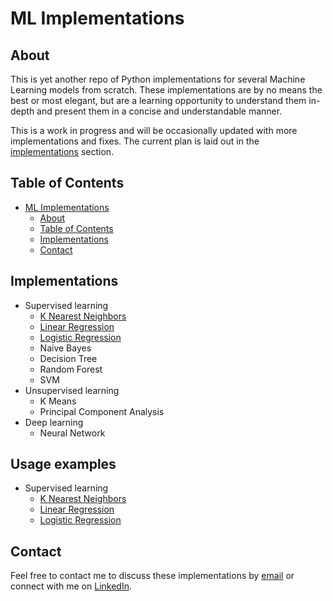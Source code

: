 # ML Implementations

## About
This is yet another repo of Python implementations for several Machine Learning models from scratch. These implementations are by no means the best or most elegant, but are a learning opportunity to understand them in-depth and present them in a concise and understandable manner.

This is a work in progress and will be occasionally updated with more implementations and fixes. The current plan is laid out in the [implementations](#implementations) section.


## Table of Contents
  - [ML Implementations](#ml-implementations)
    * [About](#about)
    * [Table of Contents](#table-of-contents)
    * [Implementations](#implementations)
    * [Contact](#contact)


## Implementations
  - Supervised learning
    * [K Nearest Neighbors](./ml_implementations/supervised_learning/k_nearest_neighbors.py)
    * [Linear Regression](./ml_implementations/supervised_learning/linear_regression.py)
    * [Logistic Regression](./ml_implementations/supervised_learning/logisitic_regression.py)
    * Naive Bayes
    * Decision Tree
    * Random Forest
    * SVM
  - Unsupervised learning
    * K Means
    * Principal Component Analysis
  - Deep learning
    * Neural Network 


## Usage examples
  - Supervised learning
    * [K Nearest Neighbors](./ml_implementations/usage_examples/k_nearest_neighbors.py)
    * [Linear Regression](./ml_implementations/usage_examples/linear_regression.py)
    * [Logistic Regression](./ml_implementations/usage_examples/logistic_regression.py)


## Contact
Feel free to contact me to discuss these implementations by [email](mailto:idonissim@gmail.com) or connect with me on [LinkedIn](https://www.linkedin.com/in/idonissim/).

